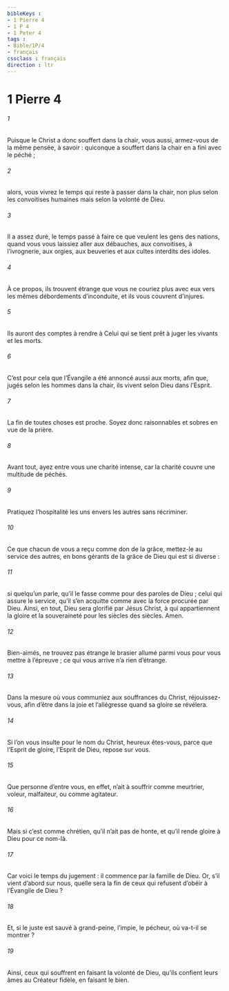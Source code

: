 ```yaml
---
bibleKeys : 
- 1 Pierre 4
- 1 P 4
- 1 Peter 4
tags : 
- Bible/1P/4
- français
cssclass : français
direction : ltr
---
```


# 1 Pierre 4

###### 1
Puisque le Christ a donc souffert dans la chair, vous aussi, armez-vous de la même pensée, à savoir : quiconque a souffert dans la chair en a fini avec le péché ;
###### 2
alors, vous vivrez le temps qui reste à passer dans la chair, non plus selon les convoitises humaines mais selon la volonté de Dieu.
###### 3
Il a assez duré, le temps passé à faire ce que veulent les gens des nations, quand vous vous laissiez aller aux débauches, aux convoitises, à l’ivrognerie, aux orgies, aux beuveries et aux cultes interdits des idoles.
###### 4
À ce propos, ils trouvent étrange que vous ne couriez plus avec eux vers les mêmes débordements d’inconduite, et ils vous couvrent d’injures.
###### 5
Ils auront des comptes à rendre à Celui qui se tient prêt à juger les vivants et les morts.
###### 6
C’est pour cela que l’Évangile a été annoncé aussi aux morts, afin que, jugés selon les hommes dans la chair, ils vivent selon Dieu dans l’Esprit.
###### 7
La fin de toutes choses est proche. Soyez donc raisonnables et sobres en vue de la prière.
###### 8
Avant tout, ayez entre vous une charité intense, car la charité couvre une multitude de péchés.
###### 9
Pratiquez l’hospitalité les uns envers les autres sans récriminer.
###### 10
Ce que chacun de vous a reçu comme don de la grâce, mettez-le au service des autres, en bons gérants de la grâce de Dieu qui est si diverse :
###### 11
si quelqu’un parle, qu’il le fasse comme pour des paroles de Dieu ; celui qui assure le service, qu’il s’en acquitte comme avec la force procurée par Dieu. Ainsi, en tout, Dieu sera glorifié par Jésus Christ, à qui appartiennent la gloire et la souveraineté pour les siècles des siècles. Amen.
###### 12
Bien-aimés, ne trouvez pas étrange le brasier allumé parmi vous pour vous mettre à l’épreuve ; ce qui vous arrive n’a rien d’étrange.
###### 13
Dans la mesure où vous communiez aux souffrances du Christ, réjouissez-vous, afin d’être dans la joie et l’allégresse quand sa gloire se révélera.
###### 14
Si l’on vous insulte pour le nom du Christ, heureux êtes-vous, parce que l’Esprit de gloire, l’Esprit de Dieu, repose sur vous.
###### 15
Que personne d’entre vous, en effet, n’ait à souffrir comme meurtrier, voleur, malfaiteur, ou comme agitateur.
###### 16
Mais si c’est comme chrétien, qu’il n’ait pas de honte, et qu’il rende gloire à Dieu pour ce nom-là.
###### 17
Car voici le temps du jugement : il commence par la famille de Dieu. Or, s’il vient d’abord sur nous, quelle sera la fin de ceux qui refusent d’obéir à l’Évangile de Dieu ?
###### 18
Et, si le juste est sauvé à grand-peine, l’impie, le pécheur, où va-t-il se montrer ?
###### 19
Ainsi, ceux qui souffrent en faisant la volonté de Dieu, qu’ils confient leurs âmes au Créateur fidèle, en faisant le bien.
